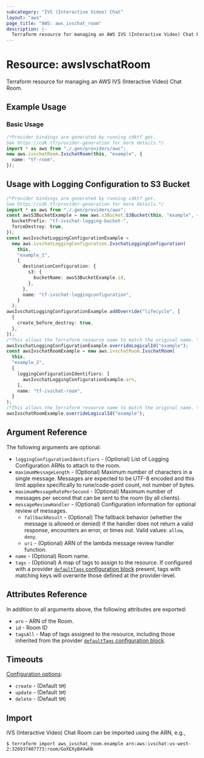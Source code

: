 ```yaml
---
subcategory: "IVS (Interactive Video) Chat"
layout: "aws"
page_title: "AWS: aws_ivschat_room"
description: |-
  Terraform resource for managing an AWS IVS (Interactive Video) Chat Room.
---
```


# Resource: awsIvschatRoom

Terraform resource for managing an AWS IVS (Interactive Video) Chat Room.

## Example Usage

### Basic Usage

```typescript
/*Provider bindings are generated by running cdktf get.
See https://cdk.tf/provider-generation for more details.*/
import * as aws from "./.gen/providers/aws";
new aws.ivschatRoom.IvschatRoom(this, "example", {
  name: "tf-room",
});

```

## Usage with Logging Configuration to S3 Bucket

```typescript
/*Provider bindings are generated by running cdktf get.
See https://cdk.tf/provider-generation for more details.*/
import * as aws from "./.gen/providers/aws";
const awsS3BucketExample = new aws.s3Bucket.S3Bucket(this, "example", {
  bucketPrefix: "tf-ivschat-logging-bucket-",
  forceDestroy: true,
});
const awsIvschatLoggingConfigurationExample =
  new aws.ivschatLoggingConfiguration.IvschatLoggingConfiguration(
    this,
    "example_1",
    {
      destinationConfiguration: {
        s3: {
          bucketName: awsS3BucketExample.id,
        },
      },
      name: "tf-ivschat-loggingconfiguration",
    }
  );
awsIvschatLoggingConfigurationExample.addOverride("lifecycle", [
  {
    create_before_destroy: true,
  },
]);
/*This allows the Terraform resource name to match the original name. You can remove the call if you don't need them to match.*/
awsIvschatLoggingConfigurationExample.overrideLogicalId("example");
const awsIvschatRoomExample = new aws.ivschatRoom.IvschatRoom(
  this,
  "example_2",
  {
    loggingConfigurationIdentifiers: [
      awsIvschatLoggingConfigurationExample.arn,
    ],
    name: "tf-ivschat-room",
  }
);
/*This allows the Terraform resource name to match the original name. You can remove the call if you don't need them to match.*/
awsIvschatRoomExample.overrideLogicalId("example");

```

## Argument Reference

The following arguments are optional:

* `loggingConfigurationIdentifiers` - (Optional) List of Logging Configuration
  ARNs to attach to the room.
* `maximumMessageLength` - (Optional) Maximum number of characters in a single
  message. Messages are expected to be UTF-8 encoded and this limit applies
  specifically to rune/code-point count, not number of bytes.
* `maximumMessageRatePerSecond` - (Optional) Maximum number of messages per
  second that can be sent to the room (by all clients).
* `messageReviewHandler` - (Optional) Configuration information for optional
  review of messages.
  * `fallbackResult` - (Optional) The fallback behavior (whether the message
    is allowed or denied) if the handler does not return a valid response,
    encounters an error, or times out. Valid values: `allow`, `deny`.
  * `uri` - (Optional) ARN of the lambda message review handler function.
* `name` - (Optional) Room name.
* `tags` - (Optional) A map of tags to assign to the resource. If configured with a provider [`defaultTags` configuration block](https://registry.terraform.io/providers/hashicorp/aws/latest/docs#default_tags-configuration-block) present, tags with matching keys will overwrite those defined at the provider-level.

## Attributes Reference

In addition to all arguments above, the following attributes are exported:

* `arn` - ARN of the Room.
* `id` - Room ID
* `tagsAll` - Map of tags assigned to the resource, including those inherited from the provider [`defaultTags` configuration block](https://registry.terraform.io/providers/hashicorp/aws/latest/docs#default_tags-configuration-block).

## Timeouts

[Configuration options](https://www.terraform.io/docs/configuration/blocks/resources/syntax.html#operation-timeouts):

* `create` - (Default `5M`)
* `update` - (Default `5M`)
* `delete` - (Default `5M`)

## Import

IVS (Interactive Video) Chat Room can be imported using the ARN, e.g.,

```console
$ terraform import aws_ivschat_room.example arn:aws:ivschat:us-west-2:326937407773:room/GoXEXyB4VwHb
```
